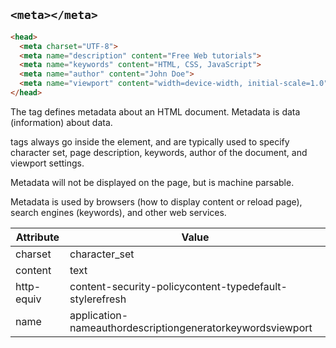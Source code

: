 ## `<meta></meta>`

```html
<head>
  <meta charset="UTF-8">
  <meta name="description" content="Free Web tutorials">
  <meta name="keywords" content="HTML, CSS, JavaScript">
  <meta name="author" content="John Doe">
  <meta name="viewport" content="width=device-width, initial-scale=1.0">
</head>
```
The <meta> tag defines metadata about an HTML document. Metadata is data (information) about data.

<meta> tags always go inside the <head> element, and are typically used to specify character set, page description, keywords, author of the document, and viewport settings.

Metadata will not be displayed on the page, but is machine parsable.

Metadata is used by browsers (how to display content or reload page), search engines (keywords), and other web services.
  
  
| Attribute | Value |
| --- | --- |
| charset | character_set |
| content | text |
| http-equiv | content-security-policycontent-typedefault-stylerefresh |
| name | application-nameauthordescriptiongeneratorkeywordsviewport |
